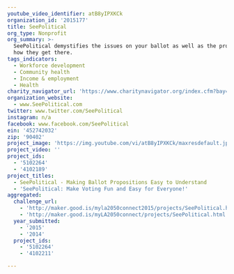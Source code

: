 ```yaml
---
youtube_video_identifier: atB8yIPXKCk
organization_id: '2015177'
title: SeePolitical
org_type: Nonprofit
org_summary: >-
  SeePolitical demystifies the issues on your ballot as well as the process of
  how they get there.
tags_indicators:
  - Workforce development
  - Community health
  - Income & employment
  - Health
charity_navigator_url: 'https://www.charitynavigator.org/index.cfm?bay=search.profile&ein=452742032'
organization_website:
  - www.SeePolitical.com
twitter: www.twitter.com/SeePolitical
instagram: n/a
facebook: www.facebook.com/SeePolitical
ein: '452742032'
zip: '90402'
project_image: 'https://img.youtube.com/vi/atB8yIPXKCk/maxresdefault.jpg'
project_video: ''
project_ids:
  - '5102264'
  - '4102189'
project_titles:
  - SeePolitical - Making Ballot Propositions Easy to Understand
  - 'SeePolitical: Make Voting Fun and Easy for Everyone!'
aggregated:
  challenge_url:
    - 'http://maker.good.is/myla2050connect2015/projects/SeePolitical.html'
    - 'http://maker.good.is/myLA2050connect/projects/SeePolitical.html'
  year_submitted:
    - '2015'
    - '2014'
  project_ids:
    - '5102264'
    - '4102211'

---
```

